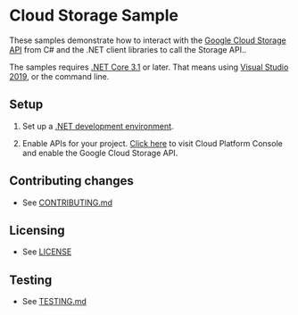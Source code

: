 # Cloud Storage Sample

These samples demonstrate how to interact with the [Google Cloud Storage API][Storage] from C# and
the .NET client libraries to call the Storage API..

The samples requires [.NET Core 3.1][net-core] or later.  That means using
[Visual Studio 2019](https://www.visualstudio.com/), or the command line.

## Setup

1.  Set up a [.NET development environment](https://cloud.google.com/dotnet/docs/setup).

4.  Enable APIs for your project.
    [Click here][enable-api]
    to visit Cloud Platform Console and enable the Google Cloud Storage API.

## Contributing changes

* See [CONTRIBUTING.md](../../CONTRIBUTING.md)

## Licensing

* See [LICENSE](../../LICENSE)

## Testing

* See [TESTING.md](../../TESTING.md)

[Storage]: https://cloud.google.com/storage/docs/
[enable-api]: https://console.cloud.google.com/flows/enableapi?apiid=storage_api&showconfirmation=true
[net-core]: https://www.microsoft.com/net/core